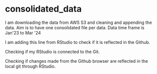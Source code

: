 # consolidated_data
I am downloading the data from AWS S3 and cleaning and appending the data. Aim is to have one consolidated file per data. Data time frame is Jan'23 to Mar '24


I am adding this line from RStudio to check if it is reflected in the Github.

Checking if my RStudio is connected to the Git. 

Checking if changes made from the Github browser are reflected in the local git through RStudio. 
